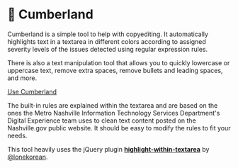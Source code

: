 # 🌊 Cumberland

Cumberland is a simple tool to help with copyediting. It automatically highlights text in a textarea in different colors according to assigned severity levels of the issues detected using regular expression rules.

There is also a text manipulation tool that allows you to quickly lowercase or uppercase text, remove extra spaces, remove bullets and leading spaces, and more.

[Use Cumberland](https://holloway.me/cumberland)

The built-in rules are explained within the textarea and are based on the ones the Metro Nashville Information Technology Services Department's Digital Experience team uses to clean text content posted on the Nashville.gov public website. It should be easy to modify the rules to fit your needs.

This tool heavily uses the jQuery plugin **[highlight-within-textarea](https://lonekorean.github.io/highlight-within-textarea/)** by [@lonekorean](https://github.com/lonekorean).
